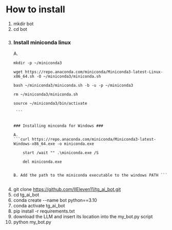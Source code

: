 # How to install #

1. mkdir bot
2. cd bot
3. ### Install miniconda linux ### 
   A.
      ```
      mkdir -p ~/miniconda3
   
      wget https://repo.anaconda.com/miniconda/Miniconda3-latest-Linux-x86_64.sh -O ~/miniconda3/miniconda.sh
   
      bash ~/miniconda3/miniconda.sh -b -u -p ~/miniconda3
   
      rm ~/miniconda3/miniconda.sh
   
      source ~/miniconda3/bin/activate
   
       ```


   ### Installing minconda for Windows ###
      
   A.
      ```curl https://repo.anaconda.com/miniconda/Miniconda3-latest-Windows-x86_64.exe -o miniconda.exe
   
          start /wait "" .\miniconda.exe /S
   
          del miniconda.exe
   

   B. Add the path to the miniconda executable to the windows PATH ```

   
5. git clone https://github.com/IIEleven11/tg_ai_bot.git
6. cd tg_ai_bot
7. conda create --name bot python==3.10
8. conda activate tg_ai_bot
9. pip install -r requirements.txt
10. download the LLM and insert its location into the my_bot.py script
11. python my_bot.py
